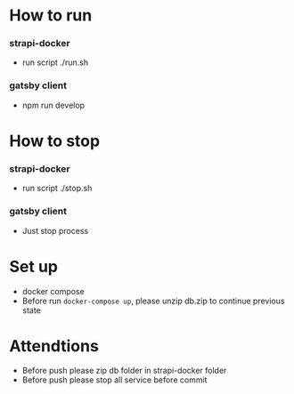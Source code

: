 # How to run
### strapi-docker
- run script ./run.sh
### gatsby client
- npm run develop
# How to stop
### strapi-docker
- run script ./stop.sh
### gatsby client
- Just stop process
# Set up
- docker compose
- Before run `docker-compose up`, please unzip db.zip to continue previous state
# Attendtions
- Before push please zip db folder in strapi-docker folder
- Before push please stop all service before commit
